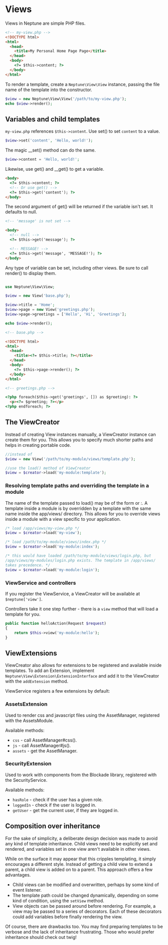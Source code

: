 # Views

Views in Neptune are simple PHP files.

```html
<!-- my-view.php -->
<!DOCTYPE html>
<html>
  <head>
    <title>My Personal Home Page Page</title>
  </head>
  <body>
    <?= $this->content; ?>
  </body>
</html>
```

To render a template, create a `Neptune\View\View` instance, passing the
file name of the template into the constructor.

```php
$view = new Neptune\View\View('/path/to/my-view.php');
echo $view->render();
```

## Variables and child templates

`my-view.php` references `$this->content`. Use set() to set `content` to a value.

```php
$view->set('content', 'Hello, world!');
```

The magic __set() method can do the same.

```php
$view->content = 'Hello, world!';
```

Likewise, use get() and __get() to get a variable.

```html
<body>
  <?= $this->content; ?>
  <!-- Or use get() -->
  <?= $this->get('content'); ?>
</body>
```

The second argument of get() will be returned if the variable isn't
set. It defaults to null.

```html
<!-- 'message' is not set -->

<body>
  <!-- null -->
  <?= $this->get('message'); ?>

  <!-- MESSAGE! -->
  <?= $this->get('message', 'MESSAGE!'); ?>
</body>
```

Any type of variable can be set, including other views. Be sure to
call render() to display them.

```php

use Neptune\View\View;

$view = new View('base.php');

$view->title = 'Home';
$view->page = new View('greetings.php');
$view->page->greetings = ['Hello', 'Hi', 'Greetings'];

echo $view->render();
```

```html
<!-- base.php -->

<!DOCTYPE html>
<html>
  <head>
    <title><?= $this->title; ?></title>
  </head>
  <body>
    <?= $this->page->render(); ?>
  </body>
</html>
```

```html
<!-- greetings.php -->

<?php foreach($this->get('greetings', []) as $greeting): ?>
  <p><?= $greeting; ?></p>
<?php endforeach; ?>
```

## The ViewCreator

Instead of creating View instances manually, a ViewCreator instance
can create them for you. This allows you to specify much shorter paths
and helps in creating portable code.

```php
//instead of
$view = new View('/path/to/my-module/views/template.php');

//use the load() method of ViewCreator
$view = $creator->load('my-module:template');
```

### Resolving template paths and overriding the template in a module

The name of the template passed to load() may be of the form <view> or
<module>:<view>. A template inside a module is by overridden by a
template with the same name inside the app/views/<module>
directory. This allows for you to override views inside a module with
a view specific to your application.

```php
/* load /app/views/my-view.php */
$view = $creator->load('my-view');

/* load /path/to/my-module/views/index.php */
$view = $creator->load('my-module:index');

/* this would have loaded /path/to/my-module/views/login.php, but
/app/views/my-modules/login.php exists. The template in /app/views/
takes precedence. */
$view = $creator->load('my-module:login');
```

### ViewService and controllers

If you register the ViewService, a ViewCreator will be available at
`$neptune['view']`.

Controllers take it one step further - there is a `view` method that
will load a template for you.

```php
public function helloAction(Request $request)
{
    return $this->view('my-module:hello');
}
```

## ViewExtensions

ViewCreator also allows for extensions to be registered and available
inside templates. To add an Extension, implement
`Neptune\View\Extension\ExtensionInterface` and add it to the
ViewCreator with the `addExtension` method.

ViewService registers a few extensions by default:

### AssetsExtension

Used to render css and javascript files using the AssetManager,
registered with the AssetsModule.

Available methods:

* `css` - call AssetManager#css().
* `js` - call AssetManager#js().
* `assets` - get the AssetManager.

### SecurityExtension

Used to work with components from the Blockade library, registered
with the SecurityService.

Available methods:

* `hasRole` - check if the user has a given role.
* `loggedIn` - check if the user is logged in.
* `getUser` - get the current user, if they are logged in.

## Composition over inheritance

For the sake of simplicity, a deliberate design decision was made to
avoid any kind of template inheritance. Child views need to be
explicitly set and rendered, and variables set in one view aren't
available in other views.

While on the surface it may appear that this cripples templating, it
simply encourages a different style. Instead of getting a child view
to extend a parent, a child view is added on to a parent. This
approach offers a few advantages.

* Child views can be modified and overwritten, perhaps by some kind of
  event listener.
* The template path could be changed dynamically, depending on some
  kind of condition, using the `setView` method.
* View objects can be passed around before rendering. For example, a
  view may be passed to a series of decorators. Each of these
  decorators could add variables before finally rendering the view.

Of course, there are drawbacks too. You may find preparing templates
to be verbose and the lack of inheritance frustrating. Those who would
prefer inheritance should check out twig!
